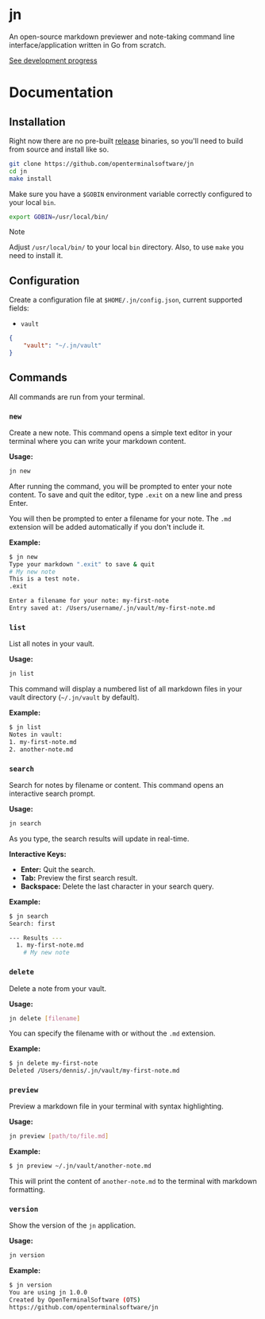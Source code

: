 # jn
An open-source markdown previewer and note-taking command line interface/application written in Go from scratch.

[See development progress](TODO.md)

# Documentation
## Installation
Right now there are no pre-built [release](https://github.com/openterminalsoftware/jn/releases) binaries, so you'll need to build from source and install like so.

```bash
git clone https://github.com/openterminalsoftware/jn
cd jn
make install
```

Make sure you have a `$GOBIN` environment variable correctly configured to your local `bin`.
```bash
export GOBIN=/usr/local/bin/
```

> [!NOTE]
> Adjust `/usr/local/bin/` to your local `bin` directory.
> Also, to use `make` you need to install it.

## Configuration

Create a configuration file at `$HOME/.jn/config.json`, current supported fields:
* `vault`

```json
{
    "vault": "~/.jn/vault"
}
```

## Commands

All commands are run from your terminal.

### `new`

Create a new note. This command opens a simple text editor in your terminal where you can write your markdown content.

**Usage:**

```bash
jn new
```

After running the command, you will be prompted to enter your note content. To save and quit the editor, type `.exit` on a new line and press Enter.

You will then be prompted to enter a filename for your note. The `.md` extension will be added automatically if you don't include it.

**Example:**

```bash
$ jn new
Type your markdown ".exit" to save & quit
# My new note
This is a test note.
.exit

Enter a filename for your note: my-first-note
Entry saved at: /Users/username/.jn/vault/my-first-note.md
```

### `list`

List all notes in your vault.

**Usage:**

```bash
jn list
```

This command will display a numbered list of all markdown files in your vault directory (`~/.jn/vault` by default).

**Example:**

```bash
$ jn list
Notes in vault:
1. my-first-note.md
2. another-note.md
```

### `search`

Search for notes by filename or content. This command opens an interactive search prompt.

**Usage:**

```bash
jn search
```

As you type, the search results will update in real-time.

**Interactive Keys:**

*   **Enter:** Quit the search.
*   **Tab:** Preview the first search result.
*   **Backspace:** Delete the last character in your search query.

**Example:**

```bash
$ jn search
Search: first

--- Results ---
  1. my-first-note.md
    # My new note
```

### `delete`

Delete a note from your vault.

**Usage:**

```bash
jn delete [filename]
```

You can specify the filename with or without the `.md` extension.

**Example:**

```bash
$ jn delete my-first-note
Deleted /Users/dennis/.jn/vault/my-first-note.md
```

### `preview`

Preview a markdown file in your terminal with syntax highlighting.

**Usage:**

```bash
jn preview [path/to/file.md]
```

**Example:**

```bash
$ jn preview ~/.jn/vault/another-note.md
```
This will print the content of `another-note.md` to the terminal with markdown formatting.

### `version`

Show the version of the `jn` application.

**Usage:**

```bash
jn version
```

**Example:**

```bash
$ jn version
You are using jn 1.0.0
Created by OpenTerminalSoftware (OTS)
https://github.com/openterminalsoftware/jn
```
